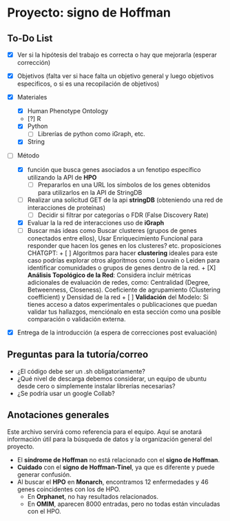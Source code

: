 # Proyecto: signo de Hoffman

## To-Do List

- [X]  Ver si la hipótesis del trabajo es correcta o hay que mejorarla (esperar corrección)
- [X]  Objetivos (falta ver si hace falta un objetivo general y luego objetivos especificos, o si es una recopilación de objetivos)
- [X]  Materiales
    +  [X]  Human Phenotype Ontology
    +  [?]  R
    +  [X]  Python
          +  [ ] Librerías de python como iGraph, etc.
    +  [X] String
- [ ]  Método
    +  [X]  función que busca genes asociados a un fenotipo específico utilizando la API de **HPO**
          +  [ ]  Prepararlos en una URL los símbolos de los genes obtenidos para utilizarlos en la API de StringDB
    +  [ ]  Realizar una solicitud GET de la api **stringDB** (obteniendo una red de interacciones de proteínas)
          +  [ ] Decidir si filtrar por categorías o FDR (False Discovery Rate) 
    +  [X]  Evaluar la  la red de interacciones uso de **iGraph**
    +  [ ] Buscar más ideas como Buscar clusteres (grupos de genes conectados entre ellos), Usar Enriquecimiento Funcional para responder que hacen los genes en los clusteres? etc.
    proposiciones CHATGPT:
          +  [ ]  Algoritmos para hacer **clustering** ideales para este caso podrías explorar otros algoritmos como Louvain o Leiden para identificar comunidades o grupos de genes dentro de la red.
          +  [X] **Análisis Topológico de la Red**: Considera incluir métricas adicionales de evaluación de redes, como: Centralidad (Degree, Betweenness, Closeness). Coeficiente de agrupamiento (Clustering coefficient) y Densidad de la red
          +  [ ]  **Validación** del Modelo: Si tienes acceso a datos experimentales o publicaciones que puedan validar tus hallazgos, menciónalo en esta sección como una posible comparación o validación externa.
- [X] Entrega de la introducción (a espera de correcciones post evaluación)



## Preguntas para la tutoría/correo

- ¿El código debe ser un .sh obligatoriamente? 
- ¿Qué nivel de descarga debemos considerar, un equipo de ubuntu desde cero o simplemente instalar librerías necesarias?
- ¿Se podría usar un google Collab?

## Anotaciones generales

Este archivo servirá como referencia para el equipo. Aquí se anotará información útil para la búsqueda de datos y la organización general del proyecto.

- El **síndrome de Hoffman** no está relacionado con el **signo de Hoffman**.
- **Cuidado** con el **signo de Hoffman-Tinel**, ya que es diferente y puede generar confusión.
- Al buscar el **HPO** en **Monarch**, encontramos 12 enfermedades y 46 genes coincidentes con los de HPO.  
  - En **Orphanet**, no hay resultados relacionados.
  - En **OMIM**, aparecen 8000 entradas, pero no todas están vinculadas con el HPO.



